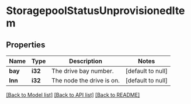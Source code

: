 # StoragepoolStatusUnprovisionedItem

## Properties
Name | Type | Description | Notes
------------ | ------------- | ------------- | -------------
**bay** | **i32** | The drive bay number. | [default to null]
**lnn** | **i32** | The node the drive is on. | [default to null]

[[Back to Model list]](../README.md#documentation-for-models) [[Back to API list]](../README.md#documentation-for-api-endpoints) [[Back to README]](../README.md)


